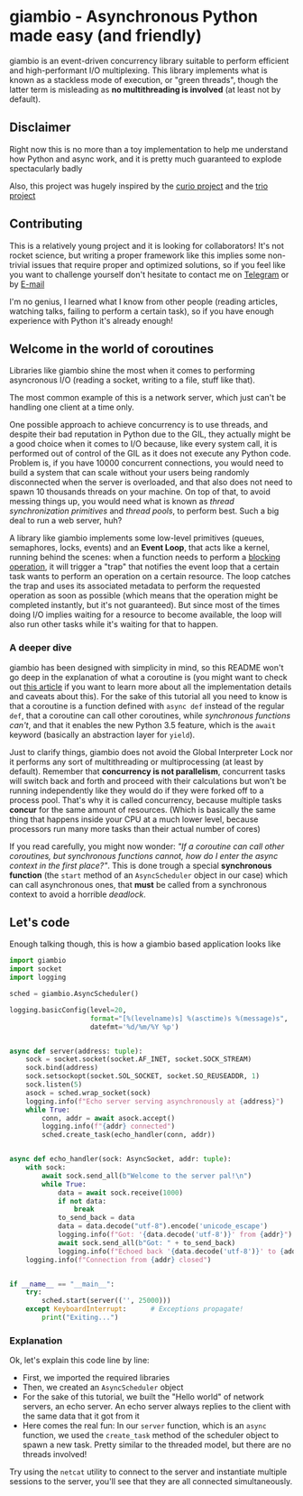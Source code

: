 # giambio - Asynchronous Python made easy (and friendly)

giambio is an event-driven concurrency library suitable to perform efficient and high-performant I/O multiplexing.
This library implements what is known as a stackless mode of execution, or "green threads", though the latter term is misleading as **no multithreading is involved** (at least not by default).
        

## Disclaimer

Right now this is no more than a toy implementation to help me understand how Python and async work, and it is pretty much guaranteed to explode spectacularly badly

Also, this project was hugely inspired by the [curio project](https://github.com/dabeaz/curio) and the [trio project](https://github.com/python-trio/trio)

## Contributing

This is a relatively young project and it is looking for collaborators! It's not rocket science, but writing a proper framework like this implies some non-trivial issues that require proper and optimized solutions, so if you feel like you want to challenge yourself don't hesitate to contact me on [Telegram](https://telegram.me/isgiambyy) or by [E-mail](mailto:hackhab@gmail.com)

I'm no genius, I learned what I know from other people (reading articles, watching talks, failing to perform a certain task), so if you have enough experience with Python it's already enough!

## Welcome in the world of coroutines

Libraries like giambio shine the most when it comes to performing asyncronous I/O (reading a socket, writing to a file, stuff like that).

The most common example of this is a network server, which just can't be handling one client at a time only.

One possible approach to achieve concurrency is to use threads, and despite their bad reputation in Python due to the GIL, they actually might be a good choice when it comes to I/O because, like every system call, it is performed out of control of the GIL as it does not execute any Python code. Problem is, if you have 10000 concurrent connections, you would need to build a system that can scale without your users being randomly disconnected when the server is overloaded, and that also does not need to spawn 10 thousands threads on your machine. On top of that, to avoid messing things up, you would need what is known as _thread synchronization primitives_ and _thread pools_, to perform best. Such a big deal to run a web server, huh?

A library like giambio implements some low-level primitives (queues, semaphores, locks, events) and an **Event Loop**, that acts like a kernel, running behind the scenes: when a function needs to perform a [blocking operation](https://en.wikipedia.org/wiki/Blocking_(computing)), it will trigger a "trap" that notifies the event loop that a certain task wants to perform an operation on a certain resource. The loop catches the trap and uses its associated metadata to perform the requested operation as soon as possible (which means that the operation might be completed instantly, but it's not guaranteed). But since most of the times doing I/O implies waiting for a resource to become available, the loop will also run other tasks while it's waiting for that to happen.


### A deeper dive

giambio has been designed with simplicity in mind, so this README won't go deep in the explanation of what a coroutine is (you might want to check out [this article](https://snarky.ca/how-the-heck-does-async-await-work-in-python-3-5/) if you want to learn more about all the implementation details and caveats about this). For the sake of this tutorial all you need to know is that a coroutine is a function defined with `async def` instead of the regular `def`, that a coroutine can call other coroutines, while _synchronous functions can't_, and that it enables the new Python 3.5 feature, which is the `await` keyword (basically an abstraction layer for `yield`).

Just to clarify things, giambio does not avoid the Global Interpreter Lock nor it performs any sort of multithreading or multiprocessing (at least by default). Remember that **concurrency is not parallelism**, concurrent tasks will switch back and forth and proceed with their calculations but won't be running independently like they would do if they were forked off to a process pool. That's why it is called concurrency, because multiple tasks **concur** for the same amount of resources. (Which is basically the same thing that happens inside your CPU at a much lower level, because processors run many more tasks than their actual number of cores)

If you read carefully, you might now wonder: _"If a coroutine can call other coroutines, but synchronous functions cannot, how do I enter the async context in the first place?"_. This is done trough a special **synchronous function** (the `start` method of an `AsyncScheduler` object in our case) which can call asynchronous ones, that **must** be called from a synchronous context to avoid a horrible *deadlock*.

## Let's code

Enough talking though, this is how a giambio based application looks like

```python
import giambio
import socket
import logging

sched = giambio.AsyncScheduler()

logging.basicConfig(level=20,
                    format="[%(levelname)s] %(asctime)s %(message)s",
                    datefmt='%d/%m/%Y %p')


async def server(address: tuple):
    sock = socket.socket(socket.AF_INET, socket.SOCK_STREAM)
    sock.bind(address)
    sock.setsockopt(socket.SOL_SOCKET, socket.SO_REUSEADDR, 1)
    sock.listen(5)
    asock = sched.wrap_socket(sock)
    logging.info(f"Echo server serving asynchronously at {address}")
    while True:
        conn, addr = await asock.accept()
        logging.info(f"{addr} connected")
        sched.create_task(echo_handler(conn, addr))


async def echo_handler(sock: AsyncSocket, addr: tuple):
    with sock:
        await sock.send_all(b"Welcome to the server pal!\n")
        while True:
            data = await sock.receive(1000)
            if not data:
                break
            to_send_back = data
            data = data.decode("utf-8").encode('unicode_escape')
            logging.info(f"Got: '{data.decode('utf-8')}' from {addr}")
            await sock.send_all(b"Got: " + to_send_back)
            logging.info(f"Echoed back '{data.decode('utf-8')}' to {addr}")
    logging.info(f"Connection from {addr} closed")


if __name__ == "__main__":
    try:
        sched.start(server(('', 25000)))
    except KeyboardInterrupt:      # Exceptions propagate!
        print("Exiting...")
```

### Explanation

Ok, let's explain this code line by line:

- First, we imported the required libraries
- Then, we created an `AsyncScheduler` object
- For the sake of this tutorial, we built the "Hello world" of network servers, an echo server. An echo server always replies to the client with the same data that it got from it
- Here comes the real fun: In our `server` function, which is an `async` function, we used the `create_task` method of the scheduler object to spawn a new task. Pretty similar to the threaded model, but there are no threads involved!

Try using the `netcat` utility to connect to the server and instantiate multiple sessions to the server, you'll see that they are all connected simultaneously.

